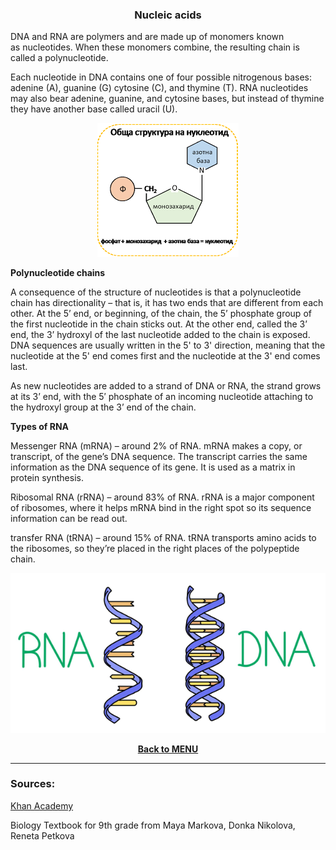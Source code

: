 <div align="center">
  <h3>Nucleic acids</h3>
</div>

DNA and RNA are polymers and are made up of monomers known as nucleotides. When these monomers combine, the resulting chain is called a polynucleotide.

Each nucleotide in DNA contains one of four possible nitrogenous bases: adenine (A), guanine (G) cytosine (C), and thymine (T). RNA nucleotides may also bear adenine, guanine, and cytosine bases, but instead of thymine they have another base called uracil (U).

<div align="center">
  <img src="..\..\..\assets/lesson materials/nucleotide.png">
</div>
  
**Polynucleotide chains**

A consequence of the structure of nucleotides is that a polynucleotide chain has directionality – that is, it has two ends that are different from each other. At the 5’ end, or beginning, of the chain, the 5’ phosphate group of the first nucleotide in the chain sticks out. At the other end, called the 3’ end, the 3’ hydroxyl of the last nucleotide added to the chain is exposed. DNA sequences are usually written in the 5' to 3' direction, meaning that the nucleotide at the 5' end comes first and the nucleotide at the 3' end comes last.

As new nucleotides are added to a strand of DNA or RNA, the strand grows at its 3’ end, with the 5′ phosphate of an incoming nucleotide attaching to the hydroxyl group at the 3’ end of the chain. 

**Types of RNA** 

Messenger RNA (mRNA) – around 2% of RNA. mRNA makes a copy, or transcript, of the gene’s DNA sequence. The transcript carries the same information as the DNA sequence of its gene. It is used as a matrix in protein synthesis.

Ribosomal RNA (rRNA) – around 83% of RNA. rRNA is a major component of ribosomes, where it helps mRNA bind in the right spot so its sequence information can be read out.

transfer RNA (tRNA) – around 15% of RNA. tRNA transports amino acids to the ribosomes, so they’re placed in the right places of the polypeptide chain.

<div align="center">
  <img src="..\..\..\assets/lesson materials/rna vs dna.png">
</div>

**<p align="center"><a href="https://github.com/codingburgas/2122-10-biology-YVSimeonova19/tree/main/documents/lesson%20materials">Back to MENU</a></p>**

<hr>
<h3>Sources:</h3>
<p><a href="https://www.khanacademy.org/science/ap-biology/gene-expression-and-regulation/dna-and-rna-structure/a/nucleic-acids">Khan Academy</a></p>
<p>Biology Textbook for 9th grade from Maya Markova, Donka Nikolova, Reneta Petkova</p>